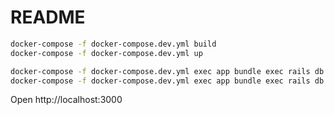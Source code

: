 # README

```bash
docker-compose -f docker-compose.dev.yml build
docker-compose -f docker-compose.dev.yml up
```

```bash
docker-compose -f docker-compose.dev.yml exec app bundle exec rails db:create
docker-compose -f docker-compose.dev.yml exec app bundle exec rails db:migrate
```

Open http://localhost:3000

